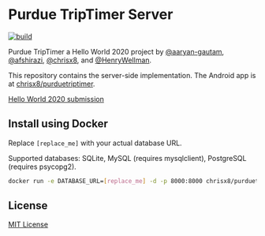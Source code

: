 # Purdue TripTimer Server

[![build](https://github.com/chrisx8/purduetriptimer-server/actions/workflows/build_main.yml/badge.svg)](https://github.com/chrisx8/purduetriptimer-server/actions/workflows/build_main.yml)

Purdue TripTimer a Hello World 2020 project by [@aaryan-gautam](https://github.com/aaryan-gautam), [@afshirazi](https://github.com/afshirazi), [@chrisx8](https://github.com/chrisx8), and [@HenryWellman](https://github.com/HenryWellman).

This repository contains the server-side implementation. The Android app is at [chrisx8/purduetriptimer](https://github.com/chrisx8/purduetriptimer).

[Hello World 2020 submission](https://devpost.com/software/purdue-triptimer)

## Install using Docker

Replace `[replace_me]` with your actual database URL. 

Supported databases: SQLite, MySQL (requires mysqlclient), PostgreSQL (requires psycopg2). 

```bash
docker run -e DATABASE_URL=[replace_me] -d -p 8000:8000 chrisx8/purduetriptimer-server
```

## License

[MIT License](LICENSE)
